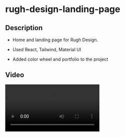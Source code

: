 # rugh-design-landing-page

## Description

- Home and landing page for Rugh Design.

- Used React, Tailwind, Material UI

- Added color wheel and portfolio to the project

## Video


![Video of site](https://user-images.githubusercontent.com/8303492/234090449-6e70c0a1-a060-4411-a9cd-ec1075dfb800.mov)

